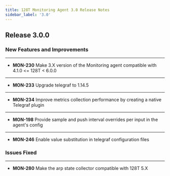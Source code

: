 ```yaml
---
title: 128T Monitoring Agent 3.0 Release Notes
sidebar_label: '3.0'
---
```


## Release 3.0.0

### New Features and Improvements

---

- **MON-230** Make 3.X version of the Monitoring agent compatible with 4.1.0 <= 128T < 6.0.0

---

- **MON-233** Upgrade telegraf to 1.14.5

---

- **MON-234** Improve metrics collection performance by creating a native Telegraf plugin

---

- **MON-198** Provide sample and push interval overrides per input in the agent's config

---

- **MON-246** Enable value substitution in telegraf configuration files

### Issues Fixed

---

- **MON-280** Make the arp state collector compatible with 128T 5.X
